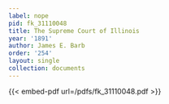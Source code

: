 ```yaml
---
label: nope
pid: fk_31110048
title: The Supreme Court of Illinois
year: '1891'
author: James E. Barb
order: '254'
layout: single
collection: documents
---
```



{{< embed-pdf url=/pdfs/fk_31110048.pdf >}}